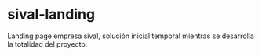 # sival-landing
 Landing page empresa sival, solución inicial temporal mientras se desarrolla la totalidad del proyecto.
